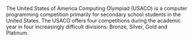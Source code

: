 The United States of America Computing Olympiad (USACO) is a computer programming competition primarily for secondary school students in the United States. The USACO offers four competitions during the academic year in four increasingly difficult divisions: Bronze, Silver, Gold and Platinum.
